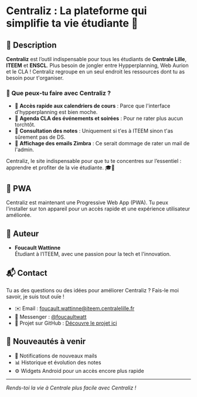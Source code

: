 # Centraliz : La plateforme qui simplifie ta vie étudiante 🚀

## 🌟 Description

**Centraliz** est l’outil indispensable pour tous les étudiants de **Centrale Lille**, **ITEEM** et **ENSCL**. Plus besoin de jongler entre Hypperplanning, Web Aurion et le CLA ! Centraliz regroupe en un seul endroit les ressources dont tu as besoin pour t'organiser.

### 🎯 Que peux-tu faire avec Centraliz ?

- 📅 **Accès rapide aux calendriers de cours** : Parce que l'interface d'hypperplanning est bien moche.
- 🎉 **Agenda CLA des événements et soirées** : Pour ne rater plus aucun torchtôt.
- 📝 **Consultation des notes** : Uniquement si t'es à ITEEM sinon t'as sûrement pas de DS.
- 📧 **Affichage des emails Zimbra** : Ce serait dommage de rater un mail de l'admin.

Centraliz, le site indispensable pour que tu te concentres sur l’essentiel : apprendre et profiter de la vie étudiante. 🎓🎉

## 📱 PWA

Centraliz est maintenant une Progressive Web App (PWA). Tu peux l'installer sur ton appareil pour un accès rapide et une expérience utilisateur améliorée.

## 👤 Auteur

- **Foucault Wattinne**  
  Étudiant à l’ITEEM, avec une passion pour la tech et l'innovation.

## 📬 Contact

Tu as des questions ou des idées pour améliorer Centraliz ? Fais-le moi savoir, je suis tout ouïe !

- ✉️ Email : [foucault.wattinne@iteem.centralelille.fr](mailto:foucault.wattinne@iteem.centralelille.fr)
- 📱 Messenger : [@foucaultwatt](https://m.me/fukowatt)
- 🔗 Projet sur GitHub : [Découvre le projet ici](https://github.com/foucault-watt/centraliz)

## 🔔 Nouveautés à venir

- 🔕 Notifications de nouveaux mails
- 📊 Historique et évolution des notes
- ⚙️ Widgets Android pour un accès encore plus rapide

---

_Rends-toi la vie à Centrale plus facile avec Centraliz !_
